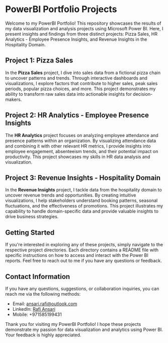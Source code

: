 # PowerBI Portfolio Projects

Welcome to my PowerBI Portfolio! This repository showcases the results of my data visualization and analysis projects using Microsoft Power BI. Here, I present insights and findings from three distinct projects: Pizza Sales, HR Analytics - Employee Presence Insights, and Revenue Insights in the Hospitality Domain.

## Project 1: Pizza Sales

In the **Pizza Sales** project, I dive into sales data from a fictional pizza chain to uncover patterns and trends. Through interactive dashboards and visualizations, I explore factors that contribute to higher sales, peak sales periods, popular pizza choices, and more. This project demonstrates my ability to transform raw sales data into actionable insights for decision-makers.

## Project 2: HR Analytics - Employee Presence Insights

The **HR Analytics** project focuses on analyzing employee attendance and presence patterns within an organization. By visualizing attendance data and combining it with other relevant HR metrics, I provide insights into employee engagement, absenteeism trends, and their potential impact on productivity. This project showcases my skills in HR data analysis and visualization.

## Project 3: Revenue Insights - Hospitality Domain

In the **Revenue Insights** project, I tackle data from the hospitality domain to uncover revenue trends and opportunities. By creating intuitive visualizations, I help stakeholders understand booking patterns, seasonal fluctuations, and the effectiveness of promotions. This project illustrates my capability to handle domain-specific data and provide valuable insights to drive business strategies.

## Getting Started

If you're interested in exploring any of these projects, simply navigate to the respective project directories. Each directory contains a README file with specific instructions on how to access and interact with the Power BI reports. Feel free to reach out to me if you have any questions or feedback.

## Contact Information

If you have any questions, suggestions, or collaboration inquiries, you can reach me via the following methods:

- Email: [ansari.rafi@outlook.com](mailto:ansari.rafi@outlook.com)
- LinkedIn: [Rafi Ansari](https://www.linkedin.com/in/rafi-ansari/)
- Mobile: +971585199431

Thank you for visiting my PowerBI Portfolio! I hope these projects demonstrate my passion for data visualization and analytics using Power BI. Your feedback is highly appreciated.
